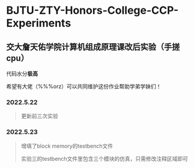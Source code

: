 # BJTU-ZTY-Honors-College-CCP-Experiments

## 交大詹天佑学院计算机组成原理课改后实验（手搓cpu）

代码水分**极高**

希望有大佬（%%%orz）可以共同维护这份作业帮助学弟学妹们！

### 2022.5.22

> 更新前三次实验

### 2022.5.23

> 增填了block memory的testbench文件
> 
> 实验三的testbench文件里包含三个模块的仿真，只需修改注释区域即可

